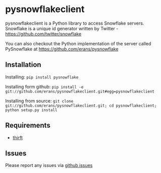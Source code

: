 pysnowflakeclient
==========

pysnowflakeclient is a Python library to access Snowflake servers.
Snowflake is a unique id generator written by Twitter - https://github.com/twitter/snowflake

You can also checkout the Python implementation of the server called PySnowflake at https://github.com/erans/pysnowflake

Installation
------------

Installing: `pip install pysnowflake`

Installing form github: `pip install -e git://github.com/erans/pysnowflakeclient.git#egg=pysnowflakeclient`

Installing from source: `git clone git://github.com/erans/pysnowflakeclient.git; cd pysnowflakeclient; python setup.py install`

Requirements
------------
* [thirft](http://thrift.apache.org)

Issues
------

Please report any issues via [github issues](https://github.com/erans/pysnowflakeclient/issues)
